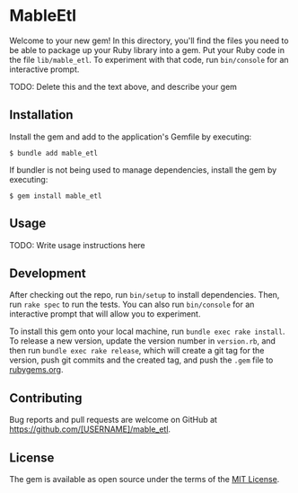 # MableEtl

Welcome to your new gem! In this directory, you'll find the files you need to be able to package up your Ruby library into a gem. Put your Ruby code in the file `lib/mable_etl`. To experiment with that code, run `bin/console` for an interactive prompt.

TODO: Delete this and the text above, and describe your gem

## Installation

Install the gem and add to the application's Gemfile by executing:

    $ bundle add mable_etl

If bundler is not being used to manage dependencies, install the gem by executing:

    $ gem install mable_etl

## Usage

TODO: Write usage instructions here

## Development

After checking out the repo, run `bin/setup` to install dependencies. Then, run `rake spec` to run the tests. You can also run `bin/console` for an interactive prompt that will allow you to experiment.

To install this gem onto your local machine, run `bundle exec rake install`. To release a new version, update the version number in `version.rb`, and then run `bundle exec rake release`, which will create a git tag for the version, push git commits and the created tag, and push the `.gem` file to [rubygems.org](https://rubygems.org).

## Contributing

Bug reports and pull requests are welcome on GitHub at https://github.com/[USERNAME]/mable_etl.

## License

The gem is available as open source under the terms of the [MIT License](https://opensource.org/licenses/MIT).
